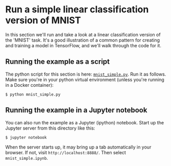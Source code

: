 
# Run a simple linear classification version of MNIST

In this section we'll run and take a look at a linear classification version of the 'MNIST' task.
It's a good illustration of a common pattern for creating and training a model in TensorFlow, and we'll walk through the code for it.

## Running the example as a script

The python script for this section is here: [`mnist_simple.py`](./mnist_simple.py).
Run it as follows.  Make sure you're in your python virtual environment (unless you're running in a Docker container):

```shell
$ python mnist_simple.py
```

## Running the example in a Jupyter notebook

You can also run the example as a Jupyter (ipython) notebook.
Start up the Jupyter server from this directory like this:

```shell
$ jupyter notebook
```

When the server starts up, it may bring up a tab automatically in your browser. If not, visit
`http://localhost:8888/`.  Then select `mnist_simple.ipynb`.

